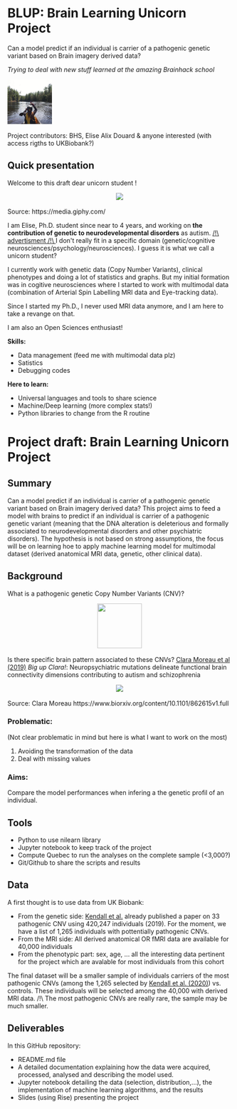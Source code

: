 # BLUP: Brain Learning Unicorn Project

Can a model predict if an individual is carrier of a pathogenic genetic variant based on Brain imagery derived data?

*Trying to deal with new stuff learned at the amazing Brainhack school*


<p align="left"> <img width="100" height="100" src="cannoe.png"> 
</p> 

Project contributors: BHS, Elise Alix Douard & anyone interested (with access rigths to UKBiobank?)


## Quick presentation

Welcome to this draft dear unicorn student ! 

<p align="center">
  <img src="https://media.giphy.com/media/CzQ9Kl1UIt8hG/giphy.gif">
</p>
Source: https://media.giphy.com/

I am Elise, Ph.D. student since near to 4 years, and working on **the contribution of genetic to neurodevelopmental disorders** as autism. [/!\ advertisment /!\ ](https://www.biorxiv.org/content/10.1101/2020.03.09.979815v1.full) I don't really fit in a specific domain (genetic/cognitive neurosciences/psychology/neurosciences). I guess it is what we call a unicorn student?

I currently work with genetic data (Copy Number Variants), clinical phenotypes and doing a lot of statistics and graphs. But my initial formation was in cogitive neurosciences where I started to work with multimodal data (combination of Arterial Spin Labelling MRI data and Eye-tracking data).  

Since I started my Ph.D., I never used MRI data anymore, and I am here to take a revange on that. 

I am also an Open Sciences enthusiast!

**Skills:**
- Data management (feed me with multimodal data plz)
- Satistics
- Debugging codes

**Here to learn:**
- Universal languages and tools to share science 
- Machine/Deep learning (more complex stats!)
- Python libraries to change from the R routine

# Project draft: Brain Learning Unicorn Project

## Summary
Can a model predict if an individual is carrier of a pathogenic genetic variant based on Brain imagery derived data?
This project aims to feed a model with brains to predict if an individual is carrier of a pathogenic genetic variant (meaning that the DNA alteration is deleterious and formally associated to neurodevelopmental disorders and other psychiatric disorders).
The hypothesis is not based on strong assumptions, the focus will be on learning hoe to apply machine learning model for multimodal dataset (derived anatomical MRI data, genetic, other clinical data).

## Background
What is a pathogenic genetic Copy Number Variants (CNV)?

<p align="center"> <img width="100" height="100" src="Figure1.pdf"> 
</p> 

Is there specific brain pattern associated to these CNVs?
[Clara Moreau et al (2019)](https://www.biorxiv.org/content/10.1101/862615v1.full) *Big up Clara!*: Neuropsychiatric mutations delineate functional brain connectivity dimensions contributing to autism and schizophrenia

<p align="center">
  <img src="https://www.biorxiv.org/content/biorxiv/early/2019/12/06/862615/F1.large.jpg?width=800&height=600&carousel=1">
</p>
Source: Clara Moreau https://www.biorxiv.org/content/10.1101/862615v1.full

### Problematic: 
(Not clear problematic in mind but here is what I want to work on the most)
1) Avoiding the transformation of the data 
2) Deal with missing values 

### Aims: 
Compare the model performances when infering a the genetic profil of an individual.

## Tools 
- Python to use nilearn library
- Jupyter notebook to keep track of the project
- Compute Quebec to run the analyses on the complete sample (<3,000?)
- Git/Github to share the scripts and results 

## Data
A first thought is to use data from UK Biobank:
- From the genetic side: [Kendall et al.](https://www.cambridge.org/core/journals/the-british-journal-of-psychiatry/article/cognitive-performance-and-functional-outcomes-of-carriers-of-pathogenic-copy-number-variants-analysis-of-the-uk-biobank/0D144F6880A46DC94EE27ADEACB5942B) already published a paper on 33 pathogenic CNV using 420,247 individuals (2019).
For the moment, we have a list of 1,265 individuals with pottentially pathogenic CNVs.
- From the MRI side: All derived anatomical OR fMRI data are available for 40,000 individuals
- From the phenotypic part: sex, age, ... all the interesting data pertinent for the project which are avalable for most individuals from this cohort

The final dataset will be a smaller sample of individuals carriers of the most pathogenic CNVs (among the 1,265 selected by [Kendall et al. (2020)](https://www.cambridge.org/core/journals/the-british-journal-of-psychiatry/article/cognitive-performance-and-functional-outcomes-of-carriers-of-pathogenic-copy-number-variants-analysis-of-the-uk-biobank/0D144F6880A46DC94EE27ADEACB5942B)) vs. controls.
These individuals will be selected among the 40,000 with derived MRI data.
/!\ The most pathogenic CNVs are really rare, the sample may be much smaller.

## Deliverables
In this GitHub repository:
- README.md file
- A detailed documentation explaining how the data were acquired, processed, analysed and describing the model used.
- Jupyter notebook detailing the data (selection, distribution,...), the implementation of machine learning algorithms, and the results
- Slides (using Rise) presenting the project

